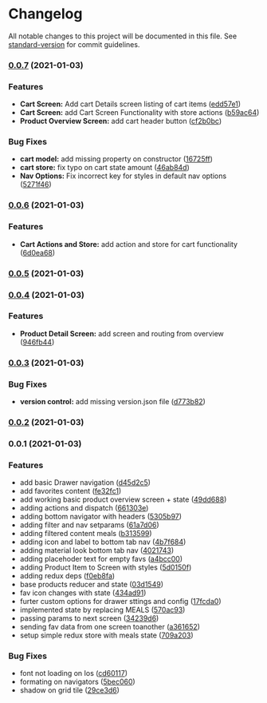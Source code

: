 # Changelog

All notable changes to this project will be documented in this file. See [standard-version](https://github.com/conventional-changelog/standard-version) for commit guidelines.

### [0.0.7](https://github.com/charlywazzap/rn-complete-guide/compare/v0.0.6...v0.0.7) (2021-01-03)


### Features

* **Cart Screen:** Add cart Details screen listing of cart items ([edd57e1](https://github.com/charlywazzap/rn-complete-guide/commits/edd57e1c699ce84c569a1d0d095d169bdf69e6e5))
* **Cart Screen:** add Cart Screen Functionality with store actions ([b59ac64](https://github.com/charlywazzap/rn-complete-guide/commits/b59ac64470b23704ead80645deb2473ba58d64ab))
* **Product Overview Screen:** add cart header button ([cf2b0bc](https://github.com/charlywazzap/rn-complete-guide/commits/cf2b0bc9389ba4dfcec7e4658423c93d93dc9788))


### Bug Fixes

* **cart model:** add missing property on constructor ([16725ff](https://github.com/charlywazzap/rn-complete-guide/commits/16725ff8535e5e2a73f500e0f97a2362ce5b895d))
* **cart store:** fix typo on cart state amount ([46ab84d](https://github.com/charlywazzap/rn-complete-guide/commits/46ab84d94dfb6679a0a16846421cdfd8b7ab4927))
* **Nav Options:** Fix incorrect key for styles in default nav options ([5271f46](https://github.com/charlywazzap/rn-complete-guide/commits/5271f4687adca6c75495f3db0a1a5227e1bc00c6))

### [0.0.6](https://github.com/charlywazzap/rn-complete-guide/compare/v0.0.5...v0.0.6) (2021-01-03)


### Features

* **Cart Actions and Store:** add action and store for cart functionality ([6d0ea68](https://github.com/charlywazzap/rn-complete-guide/commits/6d0ea68c946354da18061ca7d01e91249e88256a))

### [0.0.5](https://github.com/charlywazzap/rn-complete-guide/compare/v0.0.4...v0.0.5) (2021-01-03)

### [0.0.4](https://github.com/charlywazzap/rn-complete-guide/compare/v0.0.3...v0.0.4) (2021-01-03)


### Features

* **Product Detail Screen:** add screen and routing from overview ([946fb44](https://github.com/charlywazzap/rn-complete-guide/commits/946fb44ea03ce3cfc89ac84804c3c90a58c4e9aa))

### [0.0.3](https://github.com/charlywazzap/rn-complete-guide/compare/v0.0.2...v0.0.3) (2021-01-03)


### Bug Fixes

* **version control:** add missing version.json file ([d773b82](https://github.com/charlywazzap/rn-complete-guide/commits/d773b82f59512818e15d11f19dc24cc9c0a898a3))

### [0.0.2](https://github.com/charlywazzap/rn-complete-guide/compare/v0.0.1...v0.0.2) (2021-01-03)

### 0.0.1 (2021-01-03)


### Features

* add basic Drawer navigation ([d45d2c5](https://github.com/charlywazzap/rn-complete-guide/commits/d45d2c52701307696bac7fc0e9a3b74cb2e943c9))
* add favorites content ([fe32fc1](https://github.com/charlywazzap/rn-complete-guide/commits/fe32fc1eeacac85651b9a155b0e65800e9fce3ea))
* add working basic product overview screen + state ([49dd688](https://github.com/charlywazzap/rn-complete-guide/commits/49dd68809c912ce15a364908311f5147e19e93f0))
* adding actions and dispatch ([661303e](https://github.com/charlywazzap/rn-complete-guide/commits/661303e74db8e6b499e6628352b71b9307096470))
* adding bottom navigator with headers ([5305b97](https://github.com/charlywazzap/rn-complete-guide/commits/5305b975e33d41a68cf74aca10c207e1eaaeebad))
* adding filter and nav setparams ([61a7d06](https://github.com/charlywazzap/rn-complete-guide/commits/61a7d06a2d36bd8fa50913b549786e0ed5c87495))
* adding filtered content meals ([b313599](https://github.com/charlywazzap/rn-complete-guide/commits/b3135990b7057ab69183010ae39ae29a96771adc))
* adding icon and label to bottom tab nav ([4b7f684](https://github.com/charlywazzap/rn-complete-guide/commits/4b7f684eadb0399bc8f6e02c805d21cb92f357b6))
* adding material look bottom tab nav ([4021743](https://github.com/charlywazzap/rn-complete-guide/commits/40217431a9d341ce2a0fe68deeed5d7dd69c91af))
* adding placehoder text for empty favs ([a4bcc00](https://github.com/charlywazzap/rn-complete-guide/commits/a4bcc00a83da6443b583620dc2d170581ea16e84))
* adding Product Item to Screen with styles ([5d0150f](https://github.com/charlywazzap/rn-complete-guide/commits/5d0150f6c7d40c5d5c5e5efc2d36c3d6f3d53ff7))
* adding redux deps ([f0eb8fa](https://github.com/charlywazzap/rn-complete-guide/commits/f0eb8fa9bed8f4afd228459ecd726627bc7186cf))
* base products reducer and state ([03d1549](https://github.com/charlywazzap/rn-complete-guide/commits/03d1549a6b120270fe6c9b19dca60981d46ae91b))
* fav icon changes with state ([434ad91](https://github.com/charlywazzap/rn-complete-guide/commits/434ad914ecf5bbc8cef7be09344f50900528a534))
* furter custom options for drawer sttings and config ([17fcda0](https://github.com/charlywazzap/rn-complete-guide/commits/17fcda0119056daa355d2a182d38eb02fe821f58))
* implemented state by replacing MEALS ([570ac93](https://github.com/charlywazzap/rn-complete-guide/commits/570ac93766c125c6d257ca4f461026bb2c7c3399))
* passing params to next screen ([34239d6](https://github.com/charlywazzap/rn-complete-guide/commits/34239d6ced6e1b99c022e6506c645c9f6bc80b73))
* sending fav data from one screen toanother ([a361652](https://github.com/charlywazzap/rn-complete-guide/commits/a36165247ffa25c6686edb87f580b698b0dd755f))
* setup simple redux store with meals state ([709a203](https://github.com/charlywazzap/rn-complete-guide/commits/709a203e3e010fc35c6561ad785fa8ea2d1244e6))


### Bug Fixes

* font not loading on Ios ([cd60117](https://github.com/charlywazzap/rn-complete-guide/commits/cd60117dde44e0946edd00fa230cdea3610309d0))
* formating on navigators ([5bec060](https://github.com/charlywazzap/rn-complete-guide/commits/5bec060d3ac0a32149ad8ace00eb7516b980f128))
* shadow on grid tile ([29ce3d6](https://github.com/charlywazzap/rn-complete-guide/commits/29ce3d6eb739b105dd2b47f33f06c70662a5e0f2))
